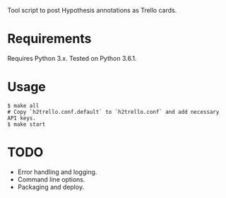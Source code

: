 
Tool script to post Hypothesis annotations as Trello cards.

# Requirements

Requires Python 3.x.  Tested on Python 3.6.1.

# Usage

```
$ make all
# Copy `h2trello.conf.default` to `h2trello.conf` and add necessary API keys.
$ make start
```

# TODO

* Error handling and logging.
* Command line options.
* Packaging and deploy.
